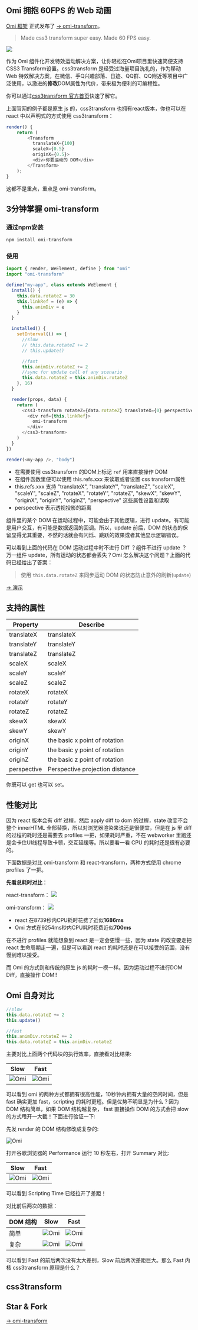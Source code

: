 ## Omi 拥抱 60FPS 的 Web 动画

[Omi 框架](https://github.com/Tencent/omi/) 正式发布了 [→ omi-transform](https://github.com/Tencent/omi/tree/master/packages/omi-transform)。

> Made css3 transform super easy. Made 60 FPS easy.

![](https://github.com/Tencent/omi/raw/master/packages/omi-transform/css3transform/asset/transform.gif)

作为 Omi 组件化开发特效运动解决方案，让你轻松在Omi项目里快速简便支持CSS3 Transform设置。css3transform 是经受过海量项目洗礼的，作为移动 Web 特效解决方案，在微信、手Q兴趣部落、日迹、QQ群、QQ附近等项目中广泛使用，以激进的**修改**DOM属性为代价，带来极为便利的可编程性。

你可以通过[css3transform 官方首页](https://tencent.github.io/omi/packages/omi-transform/css3transform/)快速了解它。

上面官网的例子都是原生 js 的，css3transform 也拥有react版本，你也可以在 react 中以声明式的方式使用 css3transform：

``` js
render() {
    return (
        <Transform
          translateX={100}
          scaleX={0.5}
          originX={0.5}>
          <div>你要运动的 DOM</div>
        </Transform>
    );
}
```

这都不是重点，重点是 omi-transform。

## 3分钟掌握 omi-transform

### 通过npm安装 

``` js
npm install omi-transform
```

### 使用


```js
import { render, WeElement, define } from "omi"
import "omi-transform"

define("my-app", class extends WeElement {
  install() {
    this.data.rotateZ = 30
    this.linkRef = (e) => {
      this.animDiv = e
    }
  }

  installed() {
    setInterval(() => {
      //slow
      // this.data.rotateZ += 2
      // this.update()

      //fast
      this.animDiv.rotateZ += 2
      //sync for update call of any scenario
      this.data.rotateZ = this.animDiv.rotateZ
    }, 16)
  }

  render(props, data) {
    return (
      <css3-transform rotateZ={data.rotateZ} translateX={0} perspective={0} >
        <div ref={this.linkRef}>
          omi-transform
        </div>
      </css3-transform>
    )
  }
})

render(<my-app />, "body")
```

* 在需要使用 css3transform 的DOM上标记 `ref` 用来直接操作 DOM
* 在组件函数里便可以使用 this.refs.xxx 来读取或者设置 css transform属性
* this.refs.xxx 支持 "translateX", "translateY", "translateZ", "scaleX", "scaleY", "scaleZ", "rotateX", "rotateY", "rotateZ", "skewX", "skewY", "originX", "originY", "originZ", "perspective" 这些属性设置和读取
* perspective 表示透视投影的距离

组件里的某个 DOM 在运动过程中，可能会由于其他逻辑，进行 update。有可能是用户交互，有可能是数据返回的回调。所以，update 前后，DOM 的状态的保留显得尤其重要，不然的话就会有闪烁、跳跃的效果或者其他显示逻辑错误。

可以看到上面的代码在 DOM 运动过程中时不进行 Diff ？组件不进行 update ？
万一组件 update，所有运动的状态都会丢失？Omi 怎么解决这个问题？上面的代码已经给出了答案：

> 使用 `this.data.rotateZ` 来同步运动 DOM 的状态防止意外的刷新(`update`)

[→ 演示](https://tencent.github.io/omi/packages/omi/examples/css3transform/)

## 支持的属性

| **Property**    | **Describe**                           |
| --------- | ---------------------- |
| translateX |translateX |
| translateY |translateY |
| translateZ |translateZ |
| scaleX |scaleX |
| scaleY |scaleY |
| scaleZ |scaleZ|
| rotateX |rotateX |
| rotateY |rotateY |
| rotateZ |rotateZ |
| skewX | skewX|
| skewY |skewY |
| originX |  the basic x point of rotation|
| originY | the basic y point of rotation |
| originZ |  the basic z point of rotation|
| perspective |Perspective projection distance |

你既可以 get 也可以 set。

## 性能对比

因为 react 版本会有 diff 过程，然后 apply diff to dom 的过程，state 改变不会整个 innerHTML 全部替换，所以对浏览器渲染来说还是很便宜，但是在 js 里 diff 的过程的耗时还是需要去 profiles 一把，如果耗时严重，不在 webworker 里跑还是会卡住UI线程导致卡顿，交互延缓等。所以要看一看 CPU 的耗时还是很有必要的。

下面数据是对比 omi-transform 和 react-transform，两种方式使用 chrome profiles 了一把。

**先看总耗时对比**：

react-transform：
![](https://user-gold-cdn.xitu.io/2017/4/5/d1c804dc8700f0561f9d81fcb635576f)

omi-transform：
![](https://user-gold-cdn.xitu.io/2017/4/5/19b25f47561d69b0f48ac330146cf4b4)


- react 在8739秒内CPU耗时花费了近似**1686ms**
- Omi 方式在9254ms秒内CPU耗时花费近似**700ms**

在不进行 profiles 就能想象到 react 是一定会更慢一些，因为 state 的改变要走把 react 生命周期走一遍，但是可以看到 react 的耗时还是在可以接受的范围，没有慢到难以接受。

而 Omi 的方式则和传统的原生 js 的耗时一模一样。因为运动过程不进行DOM Diff，直接操作 DOM!!

## Omi 自身对比

```js
//slow
this.data.rotateZ += 2
this.update()
```

```js
//fast
this.animDiv.rotateZ += 2
this.data.rotateZ = this.animDiv.rotateZ
```

主要对比上面两个代码块的执行效率，直接看对比结果:

| **Slow**                         | **Fast**                           |
| ------------------------------- | ----------------------------------- |
| ![Omi](../assets/css3transform-update.jpg) | ![Omi](../assets/css3transform.jpg) |

可以看到 omi 的两种方式都拥有很高性能，10秒钟内拥有大量的空闲时间，但是 fast 确实更加 fast，scripting 的耗时更短。但是优势不明显是为什么？因为 DOM 结构简单，如果 DOM 结构越复杂， fast 直接操作 DOM 的方式会把 slow 的方式甩开一大截！下面进行验证一下:

先发 render 的 DOM 结构修改成复杂的:

![Omi](../assets/mock.jpg) 

打开谷歌浏览器的 Performance 运行 10 秒左右，打开 Summary 对比:

| **Slow**                         | **Fast**                           |
| ------------------------------- | ----------------------------------- |
| ![Omi](../assets/css3transform-update2.jpg) | ![Omi](../assets/css3transform2.jpg) |

可以看到 Scripting Time 已经拉开了差距！

对比前后两次的数据：

|DOM 结构| **Slow**                         | **Fast**                           |
|-----------| ------------------------------- | ----------------------------------- |
|简单| ![Omi](../assets/css3transform-update.jpg) | ![Omi](../assets/css3transform.jpg) |
|复杂| ![Omi](../assets/css3transform-update2.jpg) | ![Omi](../assets/css3transform2.jpg) |

可以看到 Fast 的前后两次没有太大差别，Slow 前后两次差距巨大。那么 Fast 内核 css3transform 原理是什么？

## css3transform

## Star & Fork

[→ omi-transform](https://github.com/Tencent/omi/tree/master/packages/omi-transform)
